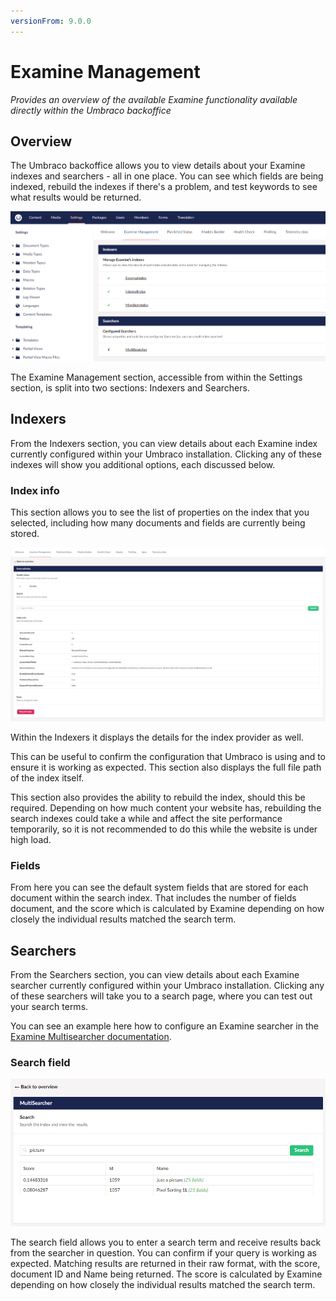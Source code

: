 ```yaml
---
versionFrom: 9.0.0
---
```


# Examine Management

_Provides an overview of the available Examine functionality available directly within the Umbraco backoffice_

## Overview

The Umbraco backoffice allows you to view details about your Examine indexes and searchers - all in one place. You can see which fields are being indexed, rebuild the indexes if there's a problem, and test keywords to see what results would be returned.

![Examine Management within the Developer section](images/overview-examine.png)

The Examine Management section, accessible from within the Settings section, is split into two sections: Indexers and Searchers.

## Indexers

From the Indexers section, you can view details about each Examine index currently configured within your Umbraco installation. Clicking any of these indexes will show you additional options, each discussed below.

### Index info

This section allows you to see the list of properties on the index that you selected, including how many documents and fields are currently being stored.

![Rebuild Index within Examine Management](images/External-indexes-v10.png)

Within the Indexers it displays the details for the index provider as well.

This can be useful to confirm the configuration that Umbraco is using and to ensure it is working as expected. This section also displays the full file path of the index itself.

This section also provides the ability to rebuild the index, should this be required. Depending on how much content your website has, rebuilding the search indexes could take a while and affect the site performance temporarily, so it is not recommended to do this while the website is under high load.

### Fields

From here you can see the default system fields that are stored for each document within the search index. That includes the number of fields document, and the score which is calculated by Examine depending on how closely the individual results matched the search term.

## Searchers

From the Searchers section, you can view details about each Examine searcher currently configured within your Umbraco installation. Clicking any of these searchers will take you to a search page, where you can test out your search terms.

You can see an example here how to configure an Examine searcher in the [Examine Multisearcher documentation](./pdfindex-multisearcher.md#multi-index-searchers).

### Search field

![Search field for custom searcher within Examine Management](images/examine-management-search-field.png)

The search field allows you to enter a search term and receive results back from the searcher in question. You can confirm if your query is working as expected. Matching results are returned in their raw format, with the score, document ID and Name being returned. The score is calculated by Examine depending on how closely the individual results matched the search term.
